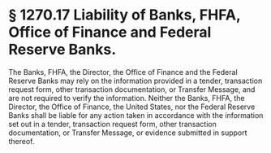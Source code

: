 # § 1270.17   Liability of Banks, FHFA, Office of Finance and Federal Reserve Banks.

The Banks, FHFA, the Director, the Office of Finance and the Federal Reserve Banks may rely on the information provided in a tender, transaction request form, other transaction documentation, or Transfer Message, and are not required to verify the information. Neither the Banks, FHFA, the Director, the Office of Finance, the United States, nor the Federal Reserve Banks shall be liable for any action taken in accordance with the information set out in a tender, transaction request form, other transaction documentation, or Transfer Message, or evidence submitted in support thereof.




